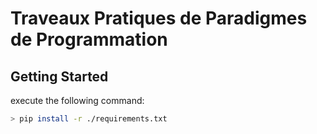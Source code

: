 # Traveaux Pratiques de Paradigmes de Programmation

## Getting Started

execute the following command:

```sh
> pip install -r ./requirements.txt
```
